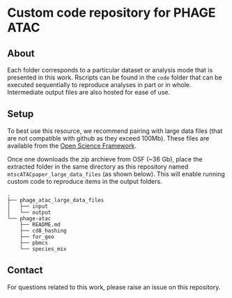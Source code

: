# Custom code repository for PHAGE ATAC

## About

Each folder corresponds to a particular dataset or analysis mode that is presented in this work. Rscripts can be found in the `code` folder that can be executed sequentially to reproduce analyses in part or in whole. Intermediate output files are also hosted for ease of use. 


## Setup

To best use this resource, we recommend pairing with large data files (that are not compatible with github as they exceed 100Mb). These files are available from the [Open Science Framework](https://osf.io/).

Once one downloads the zip archieve from OSF (~36 Gb), place the extracted folder in the same directory as this repository named `mtscATACpaper_large_data_files` (as shown below). This will enable running custom code to reproduce items in the output folders. 


```
.
├── phage_atac_large_data_files
│   ├── input
│   └── output
└── phage-atac
    ├── README.md
    ├── cd8_hashing
    ├── for_geo
    ├── pbmcs
    └── species_mix
```
## Contact

For questions related to this work, please raise an issue on this repository. 

<br><br>


